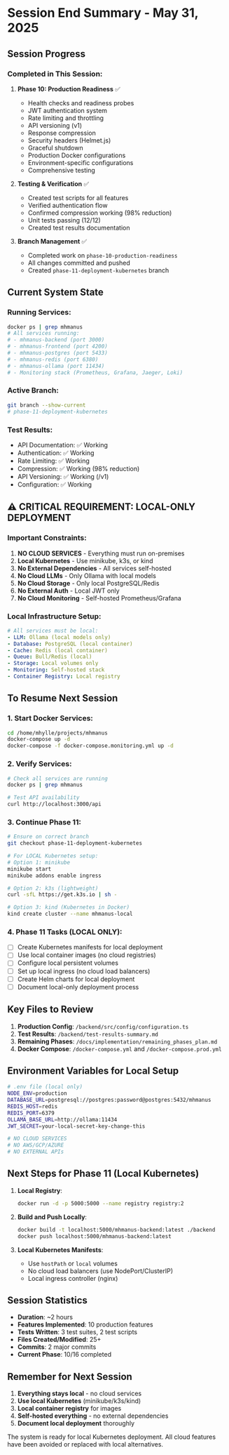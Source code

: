 # Session End Summary - May 31, 2025

## Session Progress

### Completed in This Session:

1. **Phase 10: Production Readiness** ✅
   - Health checks and readiness probes
   - JWT authentication system
   - Rate limiting and throttling
   - API versioning (v1)
   - Response compression
   - Security headers (Helmet.js)
   - Graceful shutdown
   - Production Docker configurations
   - Environment-specific configurations
   - Comprehensive testing

2. **Testing & Verification** ✅
   - Created test scripts for all features
   - Verified authentication flow
   - Confirmed compression working (98% reduction)
   - Unit tests passing (12/12)
   - Created test results documentation

3. **Branch Management** ✅
   - Completed work on `phase-10-production-readiness`
   - All changes committed and pushed
   - Created `phase-11-deployment-kubernetes` branch

## Current System State

### Running Services:
```bash
docker ps | grep mhmanus
# All services running:
# - mhmanus-backend (port 3000)
# - mhmanus-frontend (port 4200)
# - mhmanus-postgres (port 5433)
# - mhmanus-redis (port 6380)
# - mhmanus-ollama (port 11434)
# - Monitoring stack (Prometheus, Grafana, Jaeger, Loki)
```

### Active Branch:
```bash
git branch --show-current
# phase-11-deployment-kubernetes
```

### Test Results:
- API Documentation: ✅ Working
- Authentication: ✅ Working
- Rate Limiting: ✅ Working
- Compression: ✅ Working (98% reduction)
- API Versioning: ✅ Working (/v1)
- Configuration: ✅ Working

## ⚠️ CRITICAL REQUIREMENT: LOCAL-ONLY DEPLOYMENT

### Important Constraints:
1. **NO CLOUD SERVICES** - Everything must run on-premises
2. **Local Kubernetes** - Use minikube, k3s, or kind
3. **No External Dependencies** - All services self-hosted
4. **No Cloud LLMs** - Only Ollama with local models
5. **No Cloud Storage** - Only local PostgreSQL/Redis
6. **No External Auth** - Local JWT only
7. **No Cloud Monitoring** - Self-hosted Prometheus/Grafana

### Local Infrastructure Setup:
```yaml
# All services must be local:
- LLM: Ollama (local models only)
- Database: PostgreSQL (local container)
- Cache: Redis (local container)
- Queue: Bull/Redis (local)
- Storage: Local volumes only
- Monitoring: Self-hosted stack
- Container Registry: Local registry
```

## To Resume Next Session

### 1. Start Docker Services:
```bash
cd /home/mhylle/projects/mhmanus
docker-compose up -d
docker-compose -f docker-compose.monitoring.yml up -d
```

### 2. Verify Services:
```bash
# Check all services are running
docker ps | grep mhmanus

# Test API availability
curl http://localhost:3000/api
```

### 3. Continue Phase 11:
```bash
# Ensure on correct branch
git checkout phase-11-deployment-kubernetes

# For LOCAL Kubernetes setup:
# Option 1: minikube
minikube start
minikube addons enable ingress

# Option 2: k3s (lightweight)
curl -sfL https://get.k3s.io | sh -

# Option 3: kind (Kubernetes in Docker)
kind create cluster --name mhmanus-local
```

### 4. Phase 11 Tasks (LOCAL ONLY):
- [ ] Create Kubernetes manifests for local deployment
- [ ] Use local container images (no cloud registries)
- [ ] Configure local persistent volumes
- [ ] Set up local ingress (no cloud load balancers)
- [ ] Create Helm charts for local deployment
- [ ] Document local-only deployment process

## Key Files to Review

1. **Production Config**: `/backend/src/config/configuration.ts`
2. **Test Results**: `/backend/test-results-summary.md`
3. **Remaining Phases**: `/docs/implementation/remaining_phases_plan.md`
4. **Docker Compose**: `/docker-compose.yml` and `/docker-compose.prod.yml`

## Environment Variables for Local Setup

```bash
# .env file (local only)
NODE_ENV=production
DATABASE_URL=postgresql://postgres:password@postgres:5432/mhmanus
REDIS_HOST=redis
REDIS_PORT=6379
OLLAMA_BASE_URL=http://ollama:11434
JWT_SECRET=your-local-secret-key-change-this

# NO CLOUD SERVICES
# NO AWS/GCP/AZURE
# NO EXTERNAL APIs
```

## Next Steps for Phase 11 (Local Kubernetes)

1. **Local Registry**:
   ```bash
   docker run -d -p 5000:5000 --name registry registry:2
   ```

2. **Build and Push Locally**:
   ```bash
   docker build -t localhost:5000/mhmanus-backend:latest ./backend
   docker push localhost:5000/mhmanus-backend:latest
   ```

3. **Local Kubernetes Manifests**:
   - Use `hostPath` or `local` volumes
   - No cloud load balancers (use NodePort/ClusterIP)
   - Local ingress controller (nginx)

## Session Statistics

- **Duration**: ~2 hours
- **Features Implemented**: 10 production features
- **Tests Written**: 3 test suites, 2 test scripts
- **Files Created/Modified**: 25+
- **Commits**: 2 major commits
- **Current Phase**: 10/16 completed

## Remember for Next Session

1. **Everything stays local** - no cloud services
2. **Use local Kubernetes** (minikube/k3s/kind)
3. **Local container registry** for images
4. **Self-hosted everything** - no external dependencies
5. **Document local deployment** thoroughly

The system is ready for local Kubernetes deployment. All cloud features have been avoided or replaced with local alternatives.